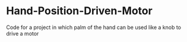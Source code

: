 # Hand-Position-Driven-Motor
Code for a project in which palm of the hand can be used like a knob to drive a motor
